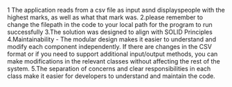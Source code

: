  1 The application reads from a csv file as input asnd displayspeople with the highest marks, as well as what that mark was.
 2.please remember to change the filepath in the code to your local path for the program to run successfully
 3.The solution was designed to align with SOLID Principles
 4.Maintainability - The modular design makes it easier to understand and modify each component independently. 
 If there are changes in the CSV format or if you need to support additional input/output methods,
 you can make modifications in the relevant classes without affecting the rest of the system.
 5.The separation of concerns and clear responsibilities in each class make it easier for developers to understand and maintain the code.
